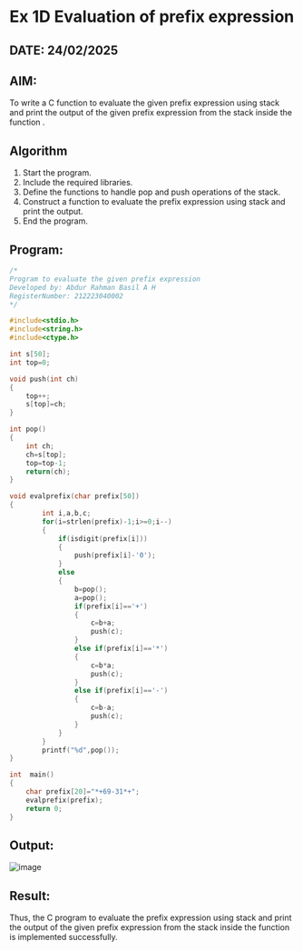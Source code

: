 # Ex 1D Evaluation of prefix expression
## DATE: 24/02/2025
## AIM:
To write a C function to evaluate the given prefix expression using stack and print the output of the given prefix expression from the stack inside the function . 

## Algorithm
1. Start the program.
2. Include the required libraries.
3. Define the functions to handle pop and push operations of the stack.
4. Construct a function to evaluate the prefix expression using stack and print the output.
5. End the program.

## Program:
```c
/*
Program to evaluate the given prefix expression
Developed by: Abdur Rahman Basil A H
RegisterNumber: 212223040002
*/

#include<stdio.h>
#include<string.h>
#include<ctype.h>

int s[50];
int top=0;

void push(int ch)
{
	top++;
	s[top]=ch;
}

int pop()
{
	int ch;
	ch=s[top];
	top=top-1;
	return(ch);
}

void evalprefix(char prefix[50])
{
    	int i,a,b,c;
    	for(i=strlen(prefix)-1;i>=0;i--)
    	{
    	    if(isdigit(prefix[i]))
    	    {
    	        push(prefix[i]-'0');
    	    }
    	    else
    	    {
    	        b=pop();
    	        a=pop();
    	        if(prefix[i]=='+')
    	        {
    	            c=b+a;
    	            push(c);
    	        }
    	        else if(prefix[i]=='*')
    	        {
    	            c=b*a;
    	            push(c);
    	        }
    	        else if(prefix[i]=='-')
    	        {
    	            c=b-a;
    	            push(c);
    	        }
    	    }
    	}
    	printf("%d",pop());
}

int  main()
{
    char prefix[20]="*+69-31*+";
    evalprefix(prefix);
	return 0;
}

```

## Output:

![image](https://github.com/user-attachments/assets/9a1dadaa-01fd-4a18-afd5-c703568e2e79)

## Result:
Thus, the C program to evaluate the prefix expression using stack and print the output of the given prefix expression from the stack inside the function is implemented successfully.
